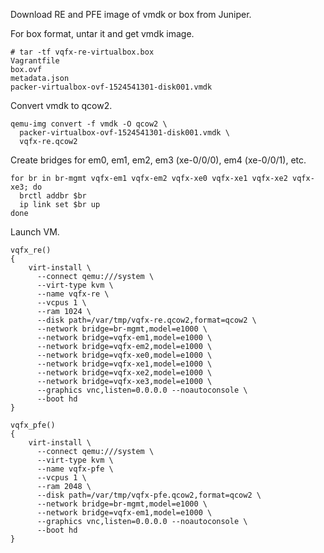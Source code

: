 
Download RE and PFE image of vmdk or box from Juniper.

For box format, untar it and get vmdk image.
```
# tar -tf vqfx-re-virtualbox.box
Vagrantfile
box.ovf
metadata.json
packer-virtualbox-ovf-1524541301-disk001.vmdk
```

Convert vmdk to qcow2.
```
qemu-img convert -f vmdk -O qcow2 \
  packer-virtualbox-ovf-1524541301-disk001.vmdk \
  vqfx-re.qcow2
```

Create bridges for em0, em1, em2, em3 (xe-0/0/0), em4 (xe-0/0/1), etc.
```
for br in br-mgmt vqfx-em1 vqfx-em2 vqfx-xe0 vqfx-xe1 vqfx-xe2 vqfx-xe3; do
  brctl addbr $br
  ip link set $br up
done
```

Launch VM.
```
vqfx_re()
{
    virt-install \
      --connect qemu:///system \
      --virt-type kvm \
      --name vqfx-re \
      --vcpus 1 \
      --ram 1024 \
      --disk path=/var/tmp/vqfx-re.qcow2,format=qcow2 \
      --network bridge=br-mgmt,model=e1000 \
      --network bridge=vqfx-em1,model=e1000 \
      --network bridge=vqfx-em2,model=e1000 \
      --network bridge=vqfx-xe0,model=e1000 \
      --network bridge=vqfx-xe1,model=e1000 \
      --network bridge=vqfx-xe2,model=e1000 \
      --network bridge=vqfx-xe3,model=e1000 \
      --graphics vnc,listen=0.0.0.0 --noautoconsole \
      --boot hd
}

vqfx_pfe()
{
    virt-install \
      --connect qemu:///system \
      --virt-type kvm \
      --name vqfx-pfe \
      --vcpus 1 \
      --ram 2048 \
      --disk path=/var/tmp/vqfx-pfe.qcow2,format=qcow2 \
      --network bridge=br-mgmt,model=e1000 \
      --network bridge=vqfx-em1,model=e1000 \
      --graphics vnc,listen=0.0.0.0 --noautoconsole \
      --boot hd
}
```


